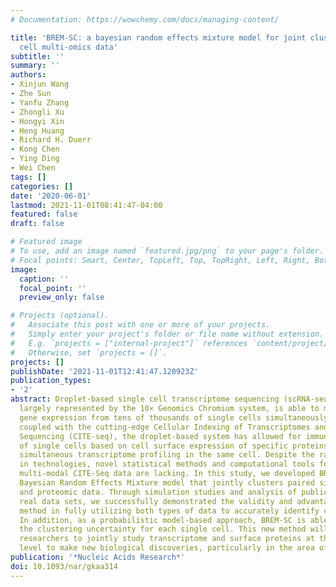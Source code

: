 ```yaml
---
# Documentation: https://wowchemy.com/docs/managing-content/

title: 'BREM-SC: a bayesian random effects mixture model for joint clustering single
  cell multi-omics data'
subtitle: ''
summary: ''
authors:
- Xinjun Wang
- Zhe Sun
- Yanfu Zhang
- Zhongli Xu
- Hongyi Xin
- Heng Huang
- Richard H. Duerr
- Kong Chen
- Ying Ding
- Wei Chen
tags: []
categories: []
date: '2020-06-01'
lastmod: 2021-11-01T08:41:47-04:00
featured: false
draft: false

# Featured image
# To use, add an image named `featured.jpg/png` to your page's folder.
# Focal points: Smart, Center, TopLeft, Top, TopRight, Left, Right, BottomLeft, Bottom, BottomRight.
image:
  caption: ''
  focal_point: ''
  preview_only: false

# Projects (optional).
#   Associate this post with one or more of your projects.
#   Simply enter your project's folder or file name without extension.
#   E.g. `projects = ["internal-project"]` references `content/project/deep-learning/index.md`.
#   Otherwise, set `projects = []`.
projects: []
publishDate: '2021-11-01T12:41:47.120923Z'
publication_types:
- '2'
abstract: Droplet-based single cell transcriptome sequencing (scRNA-seq) technology,
  largely represented by the 10× Genomics Chromium system, is able to measure the
  gene expression from tens of thousands of single cells simultaneously. More recently,
  coupled with the cutting-edge Cellular Indexing of Transcriptomes and Epitopes by
  Sequencing (CITE-seq), the droplet-based system has allowed for immunophenotyping
  of single cells based on cell surface expression of specific proteins together with
  simultaneous transcriptome profiling in the same cell. Despite the rapid advances
  in technologies, novel statistical methods and computational tools for analyzing
  multi-modal CITE-Seq data are lacking. In this study, we developed BREM-SC, a novel
  Bayesian Random Effects Mixture model that jointly clusters paired single cell transcriptomic
  and proteomic data. Through simulation studies and analysis of public and in-house
  real data sets, we successfully demonstrated the validity and advantages of this
  method in fully utilizing both types of data to accurately identify cell clusters.
  In addition, as a probabilistic model-based approach, BREM-SC is able to quantify
  the clustering uncertainty for each single cell. This new method will greatly facilitate
  researchers to jointly study transcriptome and surface proteins at the single cell
  level to make new biological discoveries, particularly in the area of immunology.
publication: '*Nucleic Acids Research*'
doi: 10.1093/nar/gkaa314
---
```


